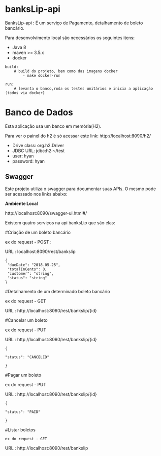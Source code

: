 # banksLip-api

BanksLip-api : É um serviço de Pagamento, detalhamento de boleto bancário.

Para desenvolvimento local são necessários os seguintes itens:

* Java 8
* maven >= 3.5.x
* docker


```
build:
    # build do projeto, bem como das imagens docker
    	- make docker-run

run:
    # levanta o banco,roda os testes unitários e inicia a aplicação (todos via docker)
```

# Banco de Dados

Esta aplicação usa um banco em memória(H2).

Para ver o painel do h2 é só acessar este link: http://localhost:8090/h2/


* Drive class: org.h2.Driver
* JDBC URL: jdbc:h2:~/test
* user: hyan
* password: hyan


## Swagger

Este projeto utiliza o swagger para documentar suas APIs. O mesmo pode ser acessado nos links abaixo:

**Ambiente Local**

http://localhost:8090/swagger-ui.html#/

Existem quatro serviços na api banksLip que são elas:

#Criação de um boleto bancário

 ex do request - POST :
  
 URL :  localhost:8090/rest/bankslip
 
 ```
 {
  "dueDate": "2018-05-25",
  "totalInCents": 0,
  "customer": "string",
  "status": "string"
}

```

#Detalhamento de um determinado boleto bancário

 ex do request - GET
 
  URL :  http://localhost:8090/rest/bankslip/{id}
  
  
  
#Cancelar um boleto
   
  ex do request - PUT
 
  URL :  http://localhost:8090/rest/bankslip/{id}
   
   ```
  {
  
  "status": "CANCELED"
  
  }
   ```
  
#Pagar um boleto
   
  ex do request - PUT
 
  URL :  http://localhost:8090/rest/bankslip/{id}
  
   
   ```
  {
  
  "status": "PAID"
  
  }
   ```
  
#Listar boletos  
 	
 	ex do request - GET
 	
   URL : http://localhost:8090/rest/bankslip
  